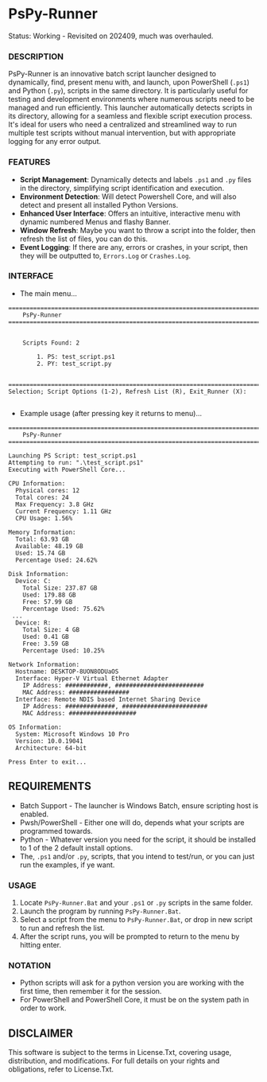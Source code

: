 # PsPy-Runner
Status: Working - Revisited on 202409, much was overhauled. 

### DESCRIPTION
PsPy-Runner is an innovative batch script launcher designed to dynamically, find, present menu with, and launch, upon PowerShell (`.ps1`) and Python (`.py`), scripts in the same directory. It is particularly useful for testing and development environments where numerous scripts need to be managed and run efficiently. This launcher automatically detects scripts in its directory, allowing for a seamless and flexible script execution process. It's ideal for users who need a centralized and streamlined way to run multiple test scripts without manual intervention, but with appropriate logging for any error output.

### FEATURES
- **Script Management**: Dynamically detects and labels `.ps1` and `.py` files in the directory, simplifying script identification and execution.
- **Environment Detection**: Will detect Powershell Core, and will also detect and present all installed Python Versions.
- **Enhanced User Interface**: Offers an intuitive, interactive menu with dynamic numbered Menus and flashy Banner.
- **Window Refresh**: Maybe you want to throw a script into the folder, then refresh the list of files, you can do this.
- **Event Logging**: If there are any, errors or crashes, in your script, then they will be outputted to, `Errors.Log` or `Crashes.Log`.   

### INTERFACE
- The main menu...
```
========================================================================================================================
    PsPy-Runner
========================================================================================================================


    Scripts Found: 2

        1. PS: test_script.ps1
        2. PY: test_script.py


========================================================================================================================
Selection; Script Options (1-2), Refresh List (R), Exit_Runner (X):


```
- Example usage (after pressing key it returns to menu)...
```
========================================================================================================================
    PsPy-Runner
========================================================================================================================

Launching PS Script: test_script.ps1
Attempting to run: ".\test_script.ps1"
Executing with PowerShell Core...

CPU Information:
  Physical cores: 12
  Total cores: 24
  Max Frequency: 3.8 GHz
  Current Frequency: 1.11 GHz
  CPU Usage: 1.56%

Memory Information:
  Total: 63.93 GB
  Available: 48.19 GB
  Used: 15.74 GB
  Percentage Used: 24.62%

Disk Information:
  Device: C:
    Total Size: 237.87 GB
    Used: 179.88 GB
    Free: 57.99 GB
    Percentage Used: 75.62%
 ...
  Device: R:
    Total Size: 4 GB
    Used: 0.41 GB
    Free: 3.59 GB
    Percentage Used: 10.25%

Network Information:
  Hostname: DESKTOP-8UON8ODUaOS
  Interface: Hyper-V Virtual Ethernet Adapter
    IP Address: ############, #########################
    MAC Address: #################
  Interface: Remote NDIS based Internet Sharing Device
    IP Address: ##############, ########################
    MAC Address: ###################

OS Information:
  System: Microsoft Windows 10 Pro
  Version: 10.0.19041
  Architecture: 64-bit

Press Enter to exit...

```

## REQUIREMENTS
- Batch Support - The launcher is Windows Batch, ensure scripting host is enabled. 
- Pwsh/PowerShell - Either one will do, depends what your scripts are programmed towards.
- Python - Whatever version you need for the script, it should be installed to 1 of the 2 default install options.
- The, `.ps1` and/or `.py`, scripts, that you intend to test/run, or you can just run the examples, if ye want.

### USAGE
1. Locate `PsPy-Runner.Bat` and your `.ps1` or `.py` scripts in the same folder.
2. Launch the program by running `PsPy-Runner.Bat`.
4. Select a script from the menu to `PsPy-Runner.Bat`, or drop in new script to run and refresh the list.
5. After the script runs, you will be prompted to return to the menu by hitting enter.

### NOTATION
- Python scripts will ask for a python version you are working with the first time, then remember it for the session.
- For PowerShell and PowerShell Core, it must be on the system path in order to work.

## DISCLAIMER
This software is subject to the terms in License.Txt, covering usage, distribution, and modifications. For full details on your rights and obligations, refer to License.Txt.
